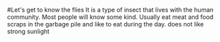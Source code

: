 #Let's get to know the flies
It is a type of insect that lives with the human community. Most people will know some kind. Usually eat meat and food scraps in the garbage pile and like to eat during the day. does not like strong sunlight
